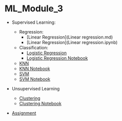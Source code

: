 # ML_Module_3

- Supervised Learning:
   - Regression:
        - [Linear Regression](Linear regression.md)
        - [Linear Regression](Linear regression.ipynb)
   - Classification:
        - [Logistic Regression]()
        - [Logistic Regression Notebook](https://github.com/Learn-Write-Repeat/ml/blob/main/Logistic%20Regression/Ankur_ML_Logistic_regression.ipynb)
	- [KNN](https://github.com/Learn-Write-Repeat/ml/blob/main/K-Nearest%20Neighbors/Ankur_ML_KNN.md) 
	- [KNN Notebook](https://github.com/Learn-Write-Repeat/ml/blob/main/K-Nearest%20Neighbors/Ankur_ML_KNN.ipynb)
	- [SVM](https://github.com/Learn-Write-Repeat/Open-contributions/blob/master/Sagar_ML_Support_Vector_Machine.md)
	- [SVM Notebook](https://github.com/Learn-Write-Repeat/Open-contributions/blob/master/Sagar_ML_Support_Vector_Machine.ipynb)
       
- Unsupervised Learning
	- [Clustering](Clustering.md)
	- [Clustering Notebook](https://github.com/Learn-Write-Repeat/ml/blob/main/Clustering/SharathChandrika_ML_clustering.ipynb) 
- [Assignment](Assignment.md)
